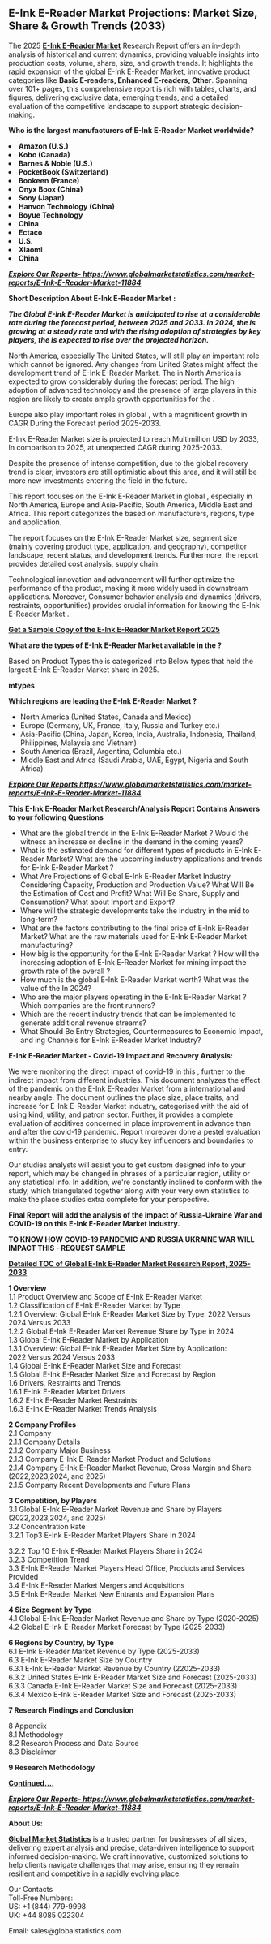 <h2>E-Ink E-Reader Market Projections: Market Size, Share & Growth Trends (2033)</h2><p>The 2025 <strong><a href="https://www.globalmarketstatistics.com/market-reports/E-Ink-E-Reader-Market-11884">E-Ink E-Reader Market</a></strong> Research Report offers an in-depth analysis of historical and current dynamics, providing valuable insights into production costs, volume, share, size, and growth trends. It highlights the rapid expansion of the global E-Ink E-Reader Market, innovative product categories like <strong>Basic E-readers, Enhanced E-readers, Other</strong>. Spanning over 101+ pages, this comprehensive report is rich with tables, charts, and figures, delivering exclusive data, emerging trends, and a detailed evaluation of the competitive landscape to support strategic decision-making.</p><p><strong>Who is the largest manufacturers of E-Ink E-Reader Market worldwide?</strong></p><p><strong><li>Amazon (U.S.)<li>Kobo (Canada)<li>Barnes & Noble (U.S.)<li>PocketBook (Switzerland)<li>Bookeen (France)<li>Onyx Boox (China)<li>Sony (Japan)<li>Hanvon Technology (China)<li>Boyue Technology<li>China<li>Ectaco<li>U.S.<li>Xiaomi<li>China</strong></p><p><strong><em><a href="https://www.globalmarketstatistics.com/market-reports/E-Ink-E-Reader-Market-11884">Explore Our Reports-&nbsp;https://www.globalmarketstatistics.com/market-reports/E-Ink-E-Reader-Market-11884</a></em></strong></p><p><strong>Short Description About E-Ink E-Reader Market :</strong></p><p><strong><em>The Global E-Ink E-Reader Market is anticipated to rise at a considerable rate during the forecast period, between 2025 and 2033. In 2024, the is growing at a steady rate and with the rising adoption of strategies by key players, the is expected to rise over the projected horizon.</em></strong></p><p>North America, especially The United States, will still play an important role which cannot be ignored. Any changes from United States might affect the development trend of E-Ink E-Reader Market. The in North America is expected to grow considerably during the forecast period. The high adoption of advanced technology and the presence of large players in this region are likely to create ample growth opportunities for the .</p><p>Europe also play important roles in global , with a magnificent growth in CAGR During the Forecast period 2025-2033.</p><p>E-Ink E-Reader Market size is projected to reach Multimillion USD by 2033, In comparison to 2025, at unexpected CAGR during 2025-2033.</p><p>Despite the presence of intense competition, due to the global recovery trend is clear, investors are still optimistic about this area, and it will still be more new investments entering the field in the future.</p><p>This report focuses on the E-Ink E-Reader Market in global , especially in North America, Europe and Asia-Pacific, South America, Middle East and Africa. This report categorizes the based on manufacturers, regions, type and application.</p><p>The report focuses on the E-Ink E-Reader Market size, segment size (mainly covering product type, application, and geography), competitor landscape, recent status, and development trends. Furthermore, the report provides detailed cost analysis, supply chain.</p><p>Technological innovation and advancement will further optimize the performance of the product, making it more widely used in downstream applications. Moreover, Consumer behavior analysis and dynamics (drivers, restraints, opportunities) provides crucial information for knowing the E-Ink E-Reader Market .</p><p><strong><a href="https://www.globalmarketstatistics.com/market-reports/E-Ink-E-Reader-Market-11884">Get a Sample Copy of the E-Ink E-Reader Market Report 2025</a></strong></p><p><strong>What are the types of E-Ink E-Reader Market available in the ?</strong></p><p>Based on Product Types the is categorized into Below types that held the largest E-Ink E-Reader Market share in 2025.</p><p><strong>mtypes</strong></p><p><strong>Which regions are leading the E-Ink E-Reader Market ?</strong></p><ul><li>North America (United States, Canada and Mexico)</li><li>Europe (Germany, UK, France, Italy, Russia and Turkey etc.)</li><li>Asia-Pacific (China, Japan, Korea, India, Australia, Indonesia, Thailand, Philippines, Malaysia and Vietnam)</li><li>South America (Brazil, Argentina, Columbia etc.)</li><li>Middle East and Africa (Saudi Arabia, UAE, Egypt, Nigeria and South Africa)</li></ul><p><strong><em><a href="https://www.globalmarketstatistics.com/market-reports/E-Ink-E-Reader-Market-11884">Explore Our Reports https://www.globalmarketstatistics.com/market-reports/E-Ink-E-Reader-Market-11884</a></em></strong></p><p><strong>This E-Ink E-Reader Market Research/Analysis Report Contains Answers to your following Questions</strong></p><ul><li>What are the global trends in the E-Ink E-Reader Market ? Would the witness an increase or decline in the demand in the coming years?</li><li>What is the estimated demand for different types of products in E-Ink E-Reader Market? What are the upcoming industry applications and trends for E-Ink E-Reader Market ?</li><li>What Are Projections of Global E-Ink E-Reader Market Industry Considering Capacity, Production and Production Value? What Will Be the Estimation of Cost and Profit? What Will Be Share, Supply and Consumption? What about Import and Export?</li><li>Where will the strategic developments take the industry in the mid to long-term?</li><li>What are the factors contributing to the final price of E-Ink E-Reader Market? What are the raw materials used for E-Ink E-Reader Market manufacturing?</li><li>How big is the opportunity for the E-Ink E-Reader Market ? How will the increasing adoption of E-Ink E-Reader Market for mining impact the growth rate of the overall ?</li><li>How much is the global E-Ink E-Reader Market worth? What was the value of the In 2024?</li><li>Who are the major players operating in the E-Ink E-Reader Market ? Which companies are the front runners?</li><li>Which are the recent industry trends that can be implemented to generate additional revenue streams?</li><li>What Should Be Entry Strategies, Countermeasures to Economic Impact, and ing Channels for E-Ink E-Reader Market Industry?</li></ul><p><strong>E-Ink E-Reader Market - Covid-19 Impact and Recovery Analysis:</strong></p><p>We were monitoring the direct impact of covid-19 in this , further to the indirect impact from different industries. This document analyzes the effect of the pandemic on the E-Ink E-Reader Market from a international and nearby angle. The document outlines the place size, place traits, and increase for E-Ink E-Reader Market industry, categorised with the aid of using kind, utility, and patron sector. Further, it provides a complete evaluation of additives concerned in place improvement in advance than and after the covid-19 pandemic. Report moreover done a pestel evaluation within the business enterprise to study key influencers and boundaries to entry.</p><p>Our studies analysts will assist you to get custom designed info to your report, which may be changed in phrases of a particular region, utility or any statistical info. In addition, we're constantly inclined to conform with the study, which triangulated together along with your very own statistics to make the place studies extra complete for your perspective.</p><p><strong>Final Report will add the analysis of the impact of Russia-Ukraine War and COVID-19 on this E-Ink E-Reader Market Industry.</strong></p><p><strong>TO KNOW HOW COVID-19 PANDEMIC AND RUSSIA UKRAINE WAR WILL IMPACT THIS - REQUEST SAMPLE</strong></p><p><strong><a href="https://www.globalmarketstatistics.com/market-reports/E-Ink-E-Reader-Market-11884">Detailed TOC of Global E-Ink E-Reader Market Research Report, 2025-2033</a></strong></p><p><strong>1 Overview</strong><br /> 1.1 Product Overview and Scope of E-Ink E-Reader Market<br /> 1.2 Classification of E-Ink E-Reader Market by Type<br /> 1.2.1 Overview: Global E-Ink E-Reader Market Size by Type: 2022 Versus 2024 Versus 2033<br /> 1.2.2 Global E-Ink E-Reader Market Revenue Share by Type in 2024<br /> 1.3 Global E-Ink E-Reader Market by Application<br /> 1.3.1 Overview: Global E-Ink E-Reader Market Size by Application: 2022&nbsp;Versus 2024 Versus 2033<br /> 1.4 Global E-Ink E-Reader Market Size and Forecast<br /> 1.5 Global E-Ink E-Reader Market Size and Forecast by Region<br /> 1.6 Drivers, Restraints and Trends<br /> 1.6.1 E-Ink E-Reader Market Drivers<br /> 1.6.2 E-Ink E-Reader Market Restraints<br /> 1.6.3 E-Ink E-Reader Market Trends Analysis</p><p><strong>2 Company Profiles</strong><br /> 2.1 Company<br /> 2.1.1 Company Details<br /> 2.1.2 Company Major Business<br /> 2.1.3 Company E-Ink E-Reader Market Product and Solutions<br /> 2.1.4 Company E-Ink E-Reader Market Revenue, Gross Margin and Share (2022,2023,2024, and 2025)<br /> 2.1.5 Company Recent Developments and Future Plans</p><p><strong>3 Competition, by Players</strong><br /> 3.1 Global E-Ink E-Reader Market Revenue and Share by Players (2022,2023,2024, and 2025)<br /> 3.2 Concentration Rate<br /> 3.2.1 Top3 E-Ink E-Reader Market Players Share in 2024</p><p>3.2.2 Top 10 E-Ink E-Reader Market Players Share in 2024<br /> 3.2.3 Competition Trend<br /> 3.3 E-Ink E-Reader Market Players Head Office, Products and Services Provided<br /> 3.4 E-Ink E-Reader Market Mergers and Acquisitions<br /> 3.5 E-Ink E-Reader Market New Entrants and Expansion Plans</p><p><strong>4 Size Segment by Type</strong><br /> 4.1 Global E-Ink E-Reader Market Revenue and Share by Type (2020-2025)<br /> 4.2 Global E-Ink E-Reader Market Forecast by Type (2025-2033)</p><p><strong>6 Regions by Country, by Type</strong><br /> 6.1 E-Ink E-Reader Market Revenue by Type (2025-2033)<br /> 6.3 E-Ink E-Reader Market Size by Country<br /> 6.3.1 E-Ink E-Reader Market Revenue by Country (22025-2033)<br /> 6.3.2 United States E-Ink E-Reader Market Size and Forecast (2025-2033)<br /> 6.3.3 Canada E-Ink E-Reader Market Size and Forecast (2025-2033)<br /> 6.3.4 Mexico E-Ink E-Reader Market Size and Forecast (2025-2033)</p><p><strong>7 Research Findings and Conclusion</strong></p><p>8 Appendix<br /> 8.1 Methodology<br /> 8.2 Research Process and Data Source<br /> 8.3 Disclaimer</p><p><strong>9 Research Methodology</strong></p><p><strong><a href="https://www.globalmarketstatistics.com/market-reports/E-Ink-E-Reader-Market-11884">Continued&hellip;.</a></strong></p><p><strong><em><a href="https://www.globalmarketstatistics.com/market-reports/E-Ink-E-Reader-Market-11884">Explore Our Reports-&nbsp;https://www.globalmarketstatistics.com/market-reports/E-Ink-E-Reader-Market-11884</a></em></strong></p><p><strong>About Us:</strong></p><p><strong><a href="https://www.globalmarketstatistics.com/">Global Market Statistics</a></strong> is a trusted partner for businesses of all sizes, delivering expert analysis and precise, data-driven intelligence to support informed decision-making. We craft innovative, customized solutions to help clients navigate challenges that may arise, ensuring they remain resilient and competitive in a rapidly evolving place.</p><p>Our Contacts<br /> Toll-Free Numbers:<br /> US: +1 (844) 779-9998<br /> UK: +44 8085 022304</p><p>Email: sales@globalstatistics.com</p>
